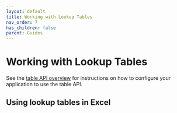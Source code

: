 ```yaml
---
layout: default
title: Working with Lookup Tables
nav_order: 7
has_children: false
parent: Guides
---
```


<!--© 2024 Laserfiche.
See LICENSE-DOCUMENTATION and LICENSE-CODE in the project root for license information.-->

# Working with Lookup Tables

See the [table API overview](./../../api/odata-table-api/) for instructions on how to configure your application to use the table API.

## Using lookup tables in Excel
